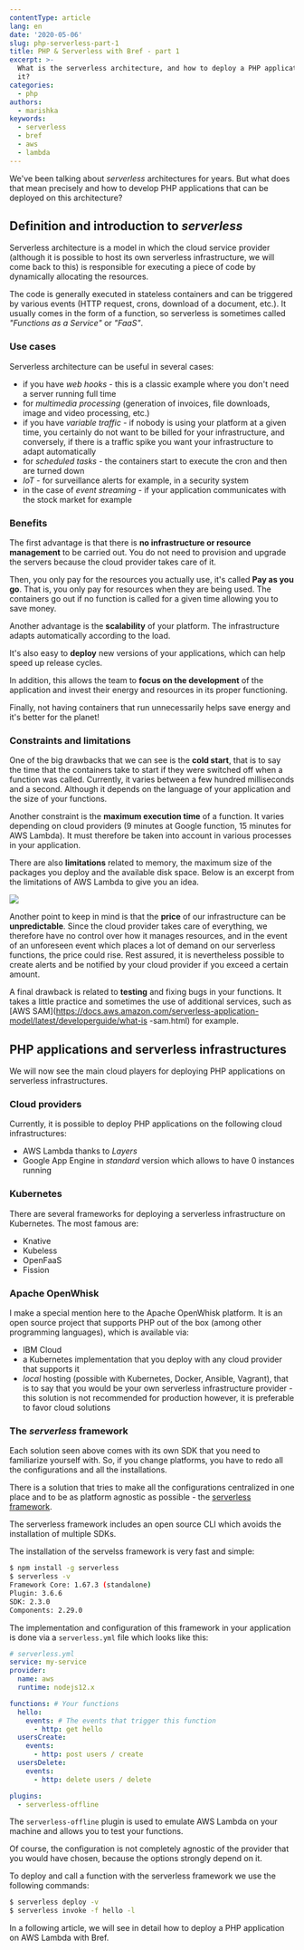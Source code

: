 ```yaml
---
contentType: article
lang: en
date: '2020-05-06'
slug: php-serverless-part-1
title: PHP & Serverless with Bref - part 1
excerpt: >-
  What is the serverless architecture, and how to deploy a PHP application to
  it?
categories:
  - php
authors:
  - marishka
keywords:
  - serverless
  - bref
  - aws
  - lambda
---
```


We've been talking about *serverless* architectures for years. But what does that mean precisely and how to develop PHP applications that can be deployed on this architecture?

## Definition and introduction to *serverless*

Serverless architecture is a model in which the cloud service provider (although it is possible to host its own serverless infrastructure, we will come back to this) is responsible for executing a piece of code by dynamically allocating the resources.

The code is generally executed in stateless containers and can be triggered by various events (HTTP request, crons, download of a document, etc.). It usually comes in the form of a function, so serverless is sometimes called *"Functions as a Service"* or *"FaaS"*.

### Use cases

Serverless architecture can be useful in several cases:

- if you have *web hooks* - this is a classic example where you don't need a server running full time
- for *multimedia processing* (generation of invoices, file downloads, image and video processing, etc.)
- if you have *variable traffic* - if nobody is using your platform at a given time, you certainly do not want to be billed for your infrastructure, and conversely, if there is a traffic spike you want your infrastructure to adapt automatically
- for *scheduled tasks* - the containers start to execute the cron and then are turned down
- *IoT* - for surveillance alerts for example, in a security system
- in the case of *event streaming* - if your application communicates with the stock market for example

### Benefits

The first advantage is that there is **no infrastructure or resource management** to be carried out. You do not need to provision and upgrade the servers because the cloud provider takes care of it.

Then, you only pay for the resources you actually use, it's called **Pay as you go**. That is, you only pay for resources when they are being used. The containers go out if no function is called for a given time allowing you to save money.

Another advantage is the **scalability** of your platform. The infrastructure adapts automatically according to the load.

It's also easy to **deploy** new versions of your applications, which can help speed up release cycles.

In addition, this allows the team to **focus on the development** of the application and invest their energy and resources in its proper functioning.

Finally, not having containers that run unnecessarily helps save energy and it's better for the planet!

### Constraints and limitations

One of the big drawbacks that we can see is the **cold start**, that is to say the time that the containers take to start if they were switched off when a function was called. Currently, it varies between a few hundred milliseconds and a second. Although it depends on the language of your application and the size of your functions.

Another constraint is the **maximum execution time** of a function. It varies depending on cloud providers (9 minutes at Google function, 15 minutes for AWS Lambda). It must therefore be taken into account in various processes in your application.

There are also **limitations** related to memory, the maximum size of the packages you deploy and the available disk space. Below is an excerpt from the limitations of AWS Lambda to give you an idea.

![]({BASE_URL}/imgs/articles/2020-05-06-php-serverless-part-1/aws-limitations.png)

Another point to keep in mind is that the **price** of our infrastructure can be **unpredictable**. Since the cloud provider takes care of everything, we therefore have no control over how it manages resources, and in the event of an unforeseen event which places a lot of demand on our serverless functions, the price could rise. Rest assured, it is nevertheless possible to create alerts and be notified by your cloud provider if you exceed a certain amount.

A final drawback is related to **testing** and fixing bugs in your functions. It takes a little practice and sometimes the use of additional services, such as [AWS SAM](https://docs.aws.amazon.com/serverless-application-model/latest/developerguide/what-is -sam.html) for example.

## PHP applications and serverless infrastructures

We will now see the main cloud players for deploying PHP applications on serverless infrastructures.

### Cloud providers

Currently, it is possible to deploy PHP applications on the following cloud infrastructures:

- AWS Lambda thanks to *Layers*
- Google App Engine in *standard* version which allows to have 0 instances running

### Kubernetes

There are several frameworks for deploying a serverless infrastructure on Kubernetes. The most famous are:

- Knative
- Kubeless
- OpenFaaS
- Fission

### Apache OpenWhisk

I make a special mention here to the Apache OpenWhisk platform. It is an open source project that supports PHP out of the box (among other programming languages), which is available via:

- IBM Cloud
- a Kubernetes implementation that you deploy with any cloud provider that supports it
- *local* hosting (possible with Kubernetes, Docker, Ansible, Vagrant), that is to say that you would be your own serverless infrastructure provider - this solution is not recommended for production however, it is preferable to favor cloud solutions

### The *serverless* framework

Each solution seen above comes with its own SDK that you need to familiarize yourself with.
So, if you change platforms, you have to redo all the configurations and all the installations.

There is a solution that tries to make all the configurations centralized in one place and to be as platform agnostic as possible - the [serverless framework](https://serverless.com/).

The serverless framework includes an open source CLI which avoids the installation of multiple SDKs.

The installation of the servelss framework is very fast and simple:

```bash
$ npm install -g serverless
$ serverless -v
Framework Core: 1.67.3 (standalone)
Plugin: 3.6.6
SDK: 2.3.0
Components: 2.29.0
```

The implementation and configuration of this framework in your application is done via a `serverless.yml` file which looks like this:

```yaml
# serverless.yml
service: my-service
provider:
  name: aws
  runtime: nodejs12.x

functions: # Your functions
  hello:
    events: # The events that trigger this function
      - http: get hello
  usersCreate:
    events:
      - http: post users / create
  usersDelete:
    events:
      - http: delete users / delete

plugins:
  - serverless-offline
```

The `serverless-offline` plugin is used to emulate AWS Lambda on your machine and allows you to test your functions.

Of course, the configuration is not completely agnostic of the provider that you would have chosen, because the options strongly depend on it.

To deploy and call a function with the serverless framework we use the following commands:

```bash
$ serverless deploy -v
$ serverless invoke -f hello -l
```

In a following article, we will see in detail how to deploy a PHP application on AWS Lambda with Bref.
